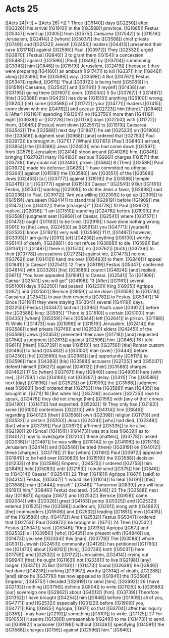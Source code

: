 # Acts 25
[[Acts 24|←]] • [[Acts 26|→]]
1 Three [[G5140]] days [[G2250]] after [[G3326]] his arrival [[G1910]] in the [[G3588]] province, [[G1885]] Festus [[G5347]] went up [[G305]] from [[G575]] Caesarea [[G2542]] to [[G1519]] Jerusalem, [[G2414]] 
2 [where] [[G5037]] the [[G3588]] chief priests [[G749]] and [[G2532]] Jewish [[G2453]] leaders [[G4413]] presented their case [[G1718]] against [[G2596]] Paul. [[G3972]] They [[G2532]] urged [[G3870]] [Festus] [[G846]] 
3 to grant them [[G154]] a concession [[G5485]] against [[G2596]] [Paul] [[G846]] by [[G3704]] summoning [[G3343]] him [[G846]] to [[G1519]] Jerusalem, [[G2419]] [ because ] they were preparing [[G4160]] an ambush [[G1747]] to kill [[G337]] him [[G846]] along [[G2596]] the [[G3588]] way. [[G3598]] 
4 But [[G3767]] Festus [[G5347]] replied, [[G611]] “Paul [[G3972]] is being held [[G5083]] in [[G1519]] Caesarea, [[G2542]] and [[G1161]] [I myself] [[G1438]] am [[G3195]] going there [[G1607]] soon. [[G5034]] 
5 So [[G3767]] if [[G1487]] [this] [[G3588]] man [[G435]] has done [[G1510]] anything [[G5100]] wrong, [[G824]] {let} some [[G3588]] of [[G1722]] your [[G4771]] leaders [[G1415]] come down with me [[G4782]] and accuse [[G2723]] him [there].” [[G846]] 
6 [After] [[G1161]] spending [[G1304]] no [[G3756]] more than [[G4119]] eight [[G3638]] or [[G2228]] ten [[G1176]] days [[G2250]] with [[G1722]] them, [[G846]] [Festus] went down [[G2597]] to [[G1519]] Caesarea. [[G2542]] The [[G3588]] next day [[G1887]] he sat [[G2523]] on [[G1909]] the [[G3588]] judgment seat [[G968]] [and] ordered that [[G2753]] Paul [[G3972]] be brought in. [[G71]] 
7 [When] [[G1161]] [Paul] [[G846]] arrived, [[G3854]] the [[G3588]] Jews [[G2453]] who had come down [[G2597]] from [[G575]] Jerusalem [[G2414]] stood around [[G4026]] him, [[G846]] bringing [[G2702]] many [[G4183]] serious [[G926]] charges [[G157]] that [[G3739]] they could not [[G2480]] prove. [[G584]] 
8 [Then] [[G3588]] Paul [[G3972]] made his defense: [[G626]] “I have committed no offense [[G264]] against [[G1519]] the [[G3588]] law [[G3551]] of the [[G3588]] Jews [[G2453]] [or] [[G3777]] against [[G1519]] the [[G3588]] temple [[G2411]] [or] [[G3777]] against [[G1519]] Caesar.” [[G2541]] 
9 But [[G1161]] Festus, [[G5347]] wanting [[G2309]] to do the Jews a favor, [[G2698]] said [[G2036]] to Paul, [[G3972]] “Are you willing [[G2309]] to go up [[G305]] to [[G1519]] Jerusalem [[G2414]] to stand trial [[G2919]] before [[G1909]] me [[G1473]] on [[G4012]] these [charges]?” [[G3778]] 
10 Paul [[G3972]] replied, [[G2036]] “I am [[G1510]] standing [[G2476]] before [[G1909]] the [[G3588]] judgment seat [[G968]] of Caesar, [[G2541]] where [[G3757]] I [[G1473]] ought [[G1163]] to be tried. [[G2919]] I have done nothing wrong [[G91]] to [the] Jews, [[G2453]] as [[G5613]] you [[G4771]] [yourself] [[G2532]] know [[G1921]] very well. [[G2566]] 
11 If, [[G1487]] however, [[G3303]] I am guilty [[G91]] [of] [[G4238]] anything [[G5100]] worthy [[G514]] of death, [[G2288]] I do not refuse [[G3868]] to die. [[G599]] But [[G1161]] if [[G1487]] there is [[G1510]] no [[G3762]] [truth] [[G3739]] to their [[G3778]] accusations [[G2723]] against me, [[G1473]] no one [[G3762]] can [[G1410]] hand me over [[G5483]] to them. [[G846]] I appeal [[G1941]] to Caesar! [[G2541]] 
12 Then [[G5119]] Festus [[G5347]] conferred [[G4814]] with [[G3326]] [his] [[G3588]] council [[G4824]] [and] replied, [[G611]] “You have appealed [[G1941]] to Caesar. [[G2541]] To [[G1909]] Caesar [[G2541]] you will go!” [[G4198]] 
13 [After] [[G1161]] several [[G5100]] days [[G2250]] had passed, [[G1230]] King [[G935]] Agrippa [[G67]] and [[G2532]] Bernice [[G959]] came down [[G2658]] to [[G1519]] Caesarea [[G2542]] to pay their respects [[G782]] to Festus. [[G5347]] 
14 Since [[G1161]] they were staying [[G1304]] several [[G4119]] days, [[G2250]] Festus [[G5347]] laid out [[G394]] Paul’s case [[G3972]] before the [[G3588]] king: [[G935]] “There is [[G1510]] a certain [[G5100]] man [[G435]] [whom] [[G5259]] Felix [[G5344]] left [[G2641]] in prison. [[G1198]] 
15 While I [[G1473]] was [[G1096]] in [[G1519]] Jerusalem, [[G2414]] the [[G3588]] chief priests [[G749]] and [[G2532]] elders [[G4245]] of the [[G3588]] Jews [[G2453]] presented their case [[G1718]] [and] requested [[G154]] a judgment [[G2613]] against [[G2596]] him. [[G846]] 
16 I told [[G611]] [them] [[G3739]] it was [[G1510]] not [[G3756]] [the] Roman custom [[G1485]] to hand [[G5483]] a [[G5100]] man {over} [[G444]] before [[G4250]] [he] [[G3588]] has [[G2983]] [an] opportunity [[G5117]] to [[G2596]] face [[G4383]] [his] [[G3588]] accusers [[G2725]] and [[G5037]] defend himself [[G627]] against [[G4012]] [their] [[G3588]] charges. [[G1462]] 
17 So [when] [[G3767]] they [[G846]] came [[G4905]] here {with me}, [[G1759]] I did [[G4160]] not [[G3367]] delay. [[G311]] The [[G3588]] next [day] [[G1836]] I sat [[G2523]] on [[G1909]] the [[G3588]] judgment seat [[G968]] [and] ordered that [[G2753]] the [[G3588]] man [[G435]] be brought in. [[G71]] 
18 [But when his] [[G3739]] accusers [[G2725]] rose to speak, [[G2476]] they did not charge [him] [[G156]] with [any of the] crimes [[G4190]] I [[G1473]] had expected. [[G5282]] 
19 They only had [[G2192]] some [[G5100]] contentions [[G2213]] with [[G4314]] him [[G846]] regarding [[G4012]] [their] [[G3588]] own [[G2398]] religion [[G1175]] and [[G2532]] a certain [[G5100]] Jesus [[G2424]] [who] had died, [[G2348]] [but] whom [[G3739]] Paul [[G3972]] affirmed [[G5335]] to be alive. [[G2198]] 
20 [Since] [[G1161]] I [[G1473]] was at a loss [[G639]] as to [[G4012]] how to investigate [[G2214]] these [matters], [[G3778]] I asked [[G2036]] if [[G1487]] he was willing [[G1014]] to go [[G4198]] to [[G1519]] Jerusalem [[G2414]] and [[G2546]] be tried {there} [[G2919]] on [[G4012]] these [charges]. [[G3778]] 
21 But [when] [[G1161]] Paul [[G3972]] appealed [[G1941]] to be held over [[G5083]] for [[G1519]] the [[G3588]] decision [[G1233]] of the [[G3588]] Emperor, [[G4575]] I ordered [[G2753]] him [[G846]] held [[G5083]] until [[G2193]] I could send [[G375]] him [[G846]] to [[G4314]] Caesar.” [[G2541]] 
22 Then [[G1161]] Agrippa [[G67]] [said] to [[G4314]] Festus, [[G5347]] “I would like [[G1014]] to hear [[G191]] [this] [[G3588]] man [[G444]] myself.” [[G846]] “Tomorrow [[G839]] you will hear [[G191]] him,” [[G846]] Festus declared. [[G5346]] 
23 The [[G3588]] next day [[G1887]] Agrippa [[G67]] and [[G2532]] Bernice [[G959]] came [[G2064]] with [[G3326]] great [[G4183]] pomp [[G5325]] and [[G2532]] entered [[G1525]] the [[G3588]] auditorium, [[G201]] along with [[G4862]] [the] commanders [[G5506]] and [[G2532]] leading [[G1851]] men [[G435]] of the [[G3588]] city. [[G4172]] And [[G2532]] Festus [[G5347]] ordered that [[G2753]] Paul [[G3972]] be brought in. [[G71]] 
24 Then [[G2532]] Festus [[G5347]] said, [[G5346]] “King [[G935]] Agrippa [[G67]] and [[G2532]] all [[G3956]] [who] [[G435]] are present with [[G4840]] us, [[G1473]] you see [[G2334]] this [man]. [[G3778]] The [[G3588]] whole [[G537]] Jewish [[G2453]] community [[G4128]] has petitioned [[G1793]] me [[G1473]] about [[G4012]] [him], [[G3739]] both [[G5037]] here [[G1759]] and [[G2532]] in [[G1722]] Jerusalem, [[G2414]] crying out [[G994]] [that] he ought [[G1163]] not [[G3361]] to live [[G2198]] [any] longer. [[G3371]] 
25 But [[G1161]] I [[G1473]] found [[G2638]] he [[G846]] had done [[G4238]] nothing [[G3367]] worthy [[G514]] of death, [[G2288]] [and] since he [[G3778]] has now appealed to [[G1941]] the [[G3588]] Emperor, [[G4575]] I decided [[G2919]] to send [him]. [[G3992]] 
26 I have [[G2192]] nothing [[G3756]] definite [[G804]] to write [[G1125]] to [[G3588]] [our] sovereign one [[G2962]] about [[G4012]] [him]. [[G3739]] Therefore [[G1352]] I have brought [[G4254]] him [[G846]] before [[G1909]] all of you, [[G4771]] and [[G2532]] especially [[G3122]] before [[G1909]] you, [[G4771]] King [[G935]] Agrippa, [[G67]] so that [[G3704]] after this inquiry [[G351]] I may have [[G2192]] something [[G5101]] to write. [[G1125]] 
27 For [[G1063]] it seems [[G1380]] unreasonable [[G249]] to me [[G1473]] to send on [[G3992]] a prisoner [[G1198]] without [[G3361]] specifying [[G4591]] the [[G3588]] charges [[G156]] against [[G2596]] him.” [[G846]] 
